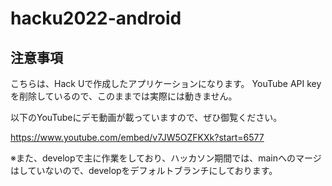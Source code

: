# hacku2022-android
## 注意事項
こちらは、Hack Uで作成したアプリケーションになります。
YouTube API keyを削除しているので、このままでは実際には動きません。

以下のYouTubeにデモ動画が載っていますので、ぜひ御覧ください。

https://www.youtube.com/embed/v7JW5OZFKXk?start=6577

※また、developで主に作業をしており、ハッカソン期間では、mainへのマージはしていないので、developをデフォルトブランチにしております。

